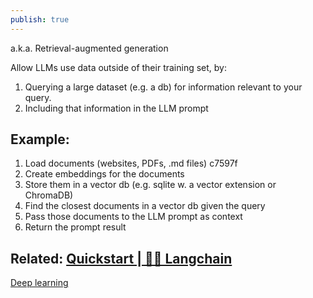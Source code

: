 ```yaml
---
publish: true
---
```

a.k.a. Retrieval-augmented generation

Allow LLMs use data outside of their training set, by:

1. Querying a large dataset (e.g. a db) for information relevant to your query.
2. Including that information in the LLM prompt

## Example:

1. Load documents (websites, PDFs, .md files) <span id="c7597f" class="link-marker">c7597f</span>
2. Create embeddings for the documents
3. Store them in a vector db (e.g. sqlite w. a vector extension or ChromaDB)
4. Find the closest documents in a vector db given the query
5. Pass those documents to the LLM prompt as context
6. Return the prompt result


## Related: [Quickstart | 🦜️🔗 Langchain](https://python.langchain.com/docs/use_cases/question_answering/quickstart)

[Deep learning](<../Learning/Deep learning>)

